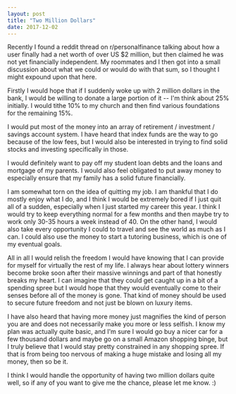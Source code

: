 ```yaml
---
layout: post
title: "Two Million Dollars"
date: 2017-12-02
---
```


Recently I found a reddit thread on r/personalfinance talking about how a user finally had a net worth of over US $2 million, but then claimed he was not yet financially independent. 
My roommates and I then got into a small discussion about what we could or would do with that sum, so I thought I might expound upon that here. 

Firstly I would hope that if I suddenly woke up with 2 million dollars in the bank, I would be willing to donate a large portion of it -- I'm think about 25% initially. 
I would tithe 10% to my church and then find various foundations for the remaining 15%. 

I would put most of the money into an array of retirement / investment / savings account system. 
I have heard that index funds are the way to go because of the low fees, but I would also be interested in trying to find solid stocks and investing specifically in those. 

I would definitely want to pay off my student loan debts and the loans and mortgage of my parents. 
I would also feel obligated to put away money to especially ensure that my family has a solid future financially. 

I am somewhat torn on the idea of quitting my job. 
I am thankful that I do mostly enjoy what I do, and I think I would be extremely bored if I just quit all of a sudden, especially when I just started my career this year. 
I think I would try to keep everything normal for a few months and then maybe try to work only 30-35 hours a week instead of 40. 
On the other hand, I would also take every opportunity I could to travel and see the world as much as I can. 
I could also use the money to start a tutoring business, which is one of my eventual goals. 

All in all I would relish the freedom I would have knowing that I can provide for myself for virtually the rest of my life. 
I always hear about lottery winners become broke soon after their massive winnings and part of that honestly breaks my heart. 
I can imagine that they could get caught up in a bit of a spending spree but I would hope that they would eventually come to their senses before all of the money is gone. 
That kind of money should be used to secure future freedom and not just be blown on luxury items. 

I have also heard that having more money just magnifies the kind of person you are and does not necessarily make you more or less selfish. 
I know my plan was actually quite basic, and I'm sure I would go buy a nicer car for a few thousand dollars and maybe go on a small Amazon shopping binge, but I truly believe that I would stay pretty constrained in any shopping spree. 
If that is from being too nervous of making a huge mistake and losing all my money, then so be it. 

I think I would handle the opportunity of having two million dollars quite well, so if any of you want to give me the chance, please let me know. :)
